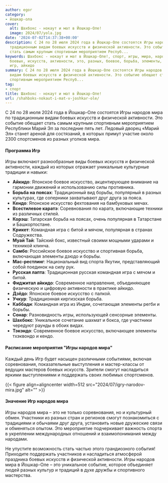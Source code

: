 ```yaml
---
author: egor
category:
- йошкар-ола
cover:
  alt: Шахбокс - нокаут и мат в Йошкар-Оле!
  image: 2024/07/yola.jpg
date: '2024-07-02T14:37:38+00:00'
description: С 24 по 28 июля 2024 года в Йошкар-Оле состоятся Игры народов мира по
  традиционным видам боевых искусств и физической активности. Это событие обещает
  стать самым крупным спортивным мероприятием Респуб...
keywords: Шахбокс - нокаут и мат в Йошкар-Оле!, спорт, игры, мира, народов, искусство,
  боевых, искусств, активности, это, разных, боевое, борьба, элементы, физической,
  игр, айкидо
summary: С 24 по 28 июля 2024 года в Йошкар-Оле состоятся Игры народов мира по традиционным
  видам боевых искусств и физической активности. Это событие обещает стать самым крупным
  спортивным мероприятием Респуб...
tag:
- спорт
title: Шахбокс - нокаут и мат в Йошкар-Оле!
url: /shahboks-nokaut-i-mat-v-joshkar-ole/
---
```


С 24 по 28 июля 2024 года в Йошкар-Оле состоятся Игры народов мира по традиционным видам боевых искусств и физической активности. Это событие обещает стать самым крупным спортивным мероприятием Республики Марий Эл за последние пять лет. Ледовый дворец «Марий Эл» станет ареной для состязаний, в которых примут участие около 2300 спортсменов из разных уголков мира.

#### Программа Игр

Игры включают разнообразные виды боевых искусств и физической активности, каждый из которых отражает уникальные культурные традиции и навыки:

- **Айкидо**: Японское боевое искусство, акцентирующее внимание на гармонии движений и использованию силы противника.
- **Борьба на поясах**: Традиционный вид борьбы, популярный в разных культурах, где соперники захватывают друг друга за пояса.
- **Кендо**: Японское искусство фехтования на бамбуковых мечах.
- **Всестилевое каратэ**: Соревнования по каратэ, включающие техники из различных стилей.
- **Корэш**: Татарская борьба на поясах, очень популярная в Татарстане и Башкортостане.
- **Крикет**: Командная игра с битой и мячом, популярная в странах Содружества.
- **Муай Тай**: Тайский бокс, известный своими мощными ударами и техникой клинча.
- **Самбо**: Российское боевое искусство и спортивная борьба, включающая элементы дзюдо и борьбы.
- **Мас-рестлинг**: Национальный вид спорта Якутии, представляющий собой поединок на силу рук.
- **Русская лапта**: Традиционная русская командная игра с мячом и битой.
- **Фиджитал айкидо**: Современное направление, объединяющее физическую и цифровую активности в практике айкидо.
- **Дзёдо**: Японское боевое искусство с палкой.
- **Учкур**: Традиционная киргизская борьба.
- **Каббади**: Командная игра из Индии, сочетающая элементы регби и борьбы.
- **Сонар**: Разновидность игры, использующей сенсорные элементы.
- **Шахбокс**: Уникальное сочетание шахмат и бокса, где участники чередуют раунды в обоих видах.
- **Тэкэндо**: Современное боевое искусство, включающее элементы тхэквондо и кендо.

#### Расписание мероприятия "Игры народов мира"

Каждый день Игр будет насыщен различными событиями, включая соревнования, показательные выступления и мастер-классы от ведущих мастеров боевых искусств. Зрители смогут насладиться яркими выступлениями и поддержать своих любимых спортсменов.

{{< figure align=aligncenter width=512 src="2024/07/igry-narodov-mira.jpg" alt="" >}}

#### Значение Игр народов мира

Игры народов мира – это не только соревнования, но и культурный обмен. Участники из разных стран и регионов смогут познакомиться с традициями и обычаями друг друга, установить новые дружеские связи и обменяться опытом. Это мероприятие подчеркивает важность спорта в укреплении международных отношений и взаимопонимания между народами.

Не упустите возможность стать частью этого грандиозного события! Приходите поддержать участников и насладиться атмосферой праздника боевых искусств и физической активности. Игры народов мира в Йошкар-Оле – это уникальное событие, которое объединяет людей разных культур и традиций в духе дружбы и спортивного мастерства.